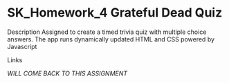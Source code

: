 # SK_Homework_4 Grateful Dead Quiz

Description
Assigned to create a timed trivia quiz with multiple choice answers. The app runs dynamically updated HTML and CSS powered by Javascript

Links


*WILL COME BACK TO THIS ASSIGNMENT*